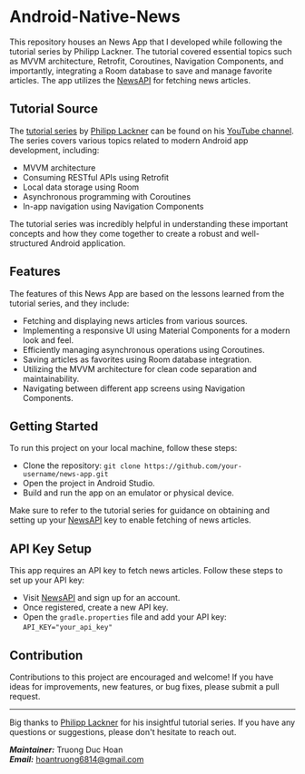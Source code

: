 # Android-Native-News

This repository houses an News App that I developed while following the tutorial series by Philipp Lackner. The tutorial covered essential topics such as MVVM architecture, Retrofit, Coroutines, Navigation Components, and importantly, integrating a Room database to save and manage favorite articles. The app utilizes the [NewsAPI](https://newsapi.org/) for fetching news articles.

## Tutorial Source

The [tutorial series](https://www.youtube.com/playlist?list=PLQkwcJG4YTCRF8XiCRESq1IFFW8COlxYJ) by [Philipp Lackner](https://github.com/philipplackner) can be found on his [YouTube channel](https://www.youtube.com/@PhilippLackner). The series covers various topics related to modern Android app development, including:

- MVVM architecture
- Consuming RESTful APIs using Retrofit
- Local data storage using Room
- Asynchronous programming with Coroutines
- In-app navigation using Navigation Components

The tutorial series was incredibly helpful in understanding these important concepts and how they come together to create a robust and well-structured Android application.

## Features

The features of this News App are based on the lessons learned from the tutorial series, and they include:

- Fetching and displaying news articles from various sources.
- Implementing a responsive UI using Material Components for a modern look and feel.
- Efficiently managing asynchronous operations using Coroutines.
- Saving articles as favorites using Room database integration.
- Utilizing the MVVM architecture for clean code separation and maintainability.
- Navigating between different app screens using Navigation Components.

## Getting Started

To run this project on your local machine, follow these steps:

- Clone the repository: `git clone https://github.com/your-username/news-app.git`
- Open the project in Android Studio.
- Build and run the app on an emulator or physical device.

Make sure to refer to the tutorial series for guidance on obtaining and setting up your [NewsAPI](https://newsapi.org/) key to enable fetching of news articles.

## API Key Setup

This app requires an API key to fetch news articles. Follow these steps to set up your API key:

- Visit [NewsAPI](https://newsapi.org/) and sign up for an account.
- Once registered, create a new API key.
- Open the `gradle.properties` file and add your API key: `API_KEY="your_api_key"`

## Contribution

Contributions to this project are encouraged and welcome! If you have ideas for improvements, new features, or bug fixes, please submit a pull request.

---

Big thanks to [Philipp Lackner](https://github.com/philipplackner) for his insightful tutorial series. If you have any questions or suggestions, please don't hesitate to reach out.

***Maintainer:*** Truong Duc Hoan<br>
***Email:*** hoantruong6814@gmail.com
